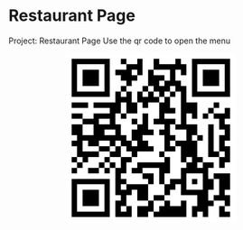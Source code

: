 # Restaurant Page
 Project: Restaurant Page
Use the qr code to open the menu
<div align="center"><img src="https://raw.githubusercontent.com/bogdanblare/Restaurant-Page/main/qrcode.png" alt="screenshot of website" width="300" /></div>
